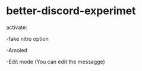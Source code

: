 # better-discord-experimet

activate: 

-fake nitro option

-Amoled

-Edit mode (You can edit the messagge)


